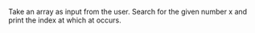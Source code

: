 Take an array as input from the user. Search for the given number x and print the index at which at occurs.
